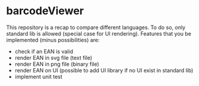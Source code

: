 # barcodeViewer

This repository is a recap to compare different languages.
To do so, only standard lib is allowed (special case for UI rendering).
Features that you be implemented (minus possibilities) are:
- check if an EAN is valid
- render EAN in svg file (text file)
- render EAN in png file (binary file)
- render EAN on UI (possible to add UI library if no UI exist in standard lib)
- implement unit test